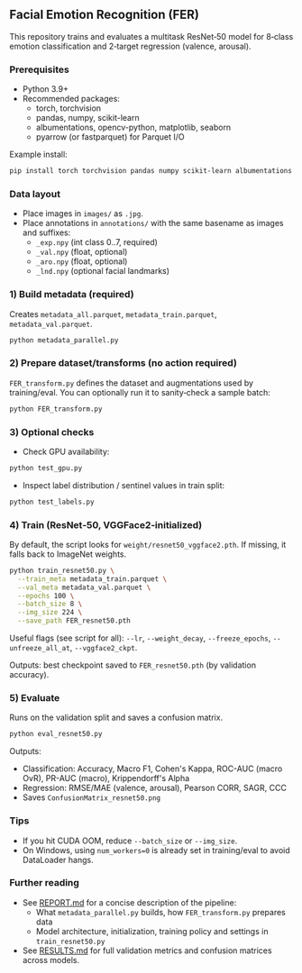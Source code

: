 ## Facial Emotion Recognition (FER)

This repository trains and evaluates a multitask ResNet‑50 model for 8‑class emotion classification and 2‑target regression (valence, arousal).

### Prerequisites
- Python 3.9+
- Recommended packages:
  - torch, torchvision
  - pandas, numpy, scikit-learn
  - albumentations, opencv-python, matplotlib, seaborn
  - pyarrow (or fastparquet) for Parquet I/O

Example install:
```bash
pip install torch torchvision pandas numpy scikit-learn albumentations opencv-python matplotlib seaborn pyarrow
```

### Data layout
- Place images in `images/` as `.jpg`.
- Place annotations in `annotations/` with the same basename as images and suffixes:
  - `_exp.npy` (int class 0..7, required)
  - `_val.npy` (float, optional)
  - `_aro.npy` (float, optional)
  - `_lnd.npy` (optional facial landmarks)

### 1) Build metadata (required)
Creates `metadata_all.parquet`, `metadata_train.parquet`, `metadata_val.parquet`.
```bash
python metadata_parallel.py
```

### 2) Prepare dataset/transforms (no action required)
`FER_transform.py` defines the dataset and augmentations used by training/eval. You can optionally run it to sanity‑check a sample batch:
```bash
python FER_transform.py
```

### 3) Optional checks
- Check GPU availability:
```bash
python test_gpu.py
```
- Inspect label distribution / sentinel values in train split:
```bash
python test_labels.py
```

### 4) Train (ResNet‑50, VGGFace2‑initialized)
By default, the script looks for `weight/resnet50_vggface2.pth`. If missing, it falls back to ImageNet weights.
```bash
python train_resnet50.py \
  --train_meta metadata_train.parquet \
  --val_meta metadata_val.parquet \
  --epochs 100 \
  --batch_size 8 \
  --img_size 224 \
  --save_path FER_resnet50.pth
```
Useful flags (see script for all): `--lr`, `--weight_decay`, `--freeze_epochs`, `--unfreeze_all_at`, `--vggface2_ckpt`.

Outputs: best checkpoint saved to `FER_resnet50.pth` (by validation accuracy).

### 5) Evaluate
Runs on the validation split and saves a confusion matrix.
```bash
python eval_resnet50.py
```
Outputs:
- Classification: Accuracy, Macro F1, Cohen's Kappa, ROC-AUC (macro OvR), PR-AUC (macro), Krippendorff's Alpha
- Regression: RMSE/MAE (valence, arousal), Pearson CORR, SAGR, CCC
- Saves `ConfusionMatrix_resnet50.png`

### Tips
- If you hit CUDA OOM, reduce `--batch_size` or `--img_size`.
- On Windows, using `num_workers=0` is already set in training/eval to avoid DataLoader hangs.

### Further reading
- See [REPORT.md](REPORT.md) for a concise description of the pipeline:
  - What `metadata_parallel.py` builds, how `FER_transform.py` prepares data
  - Model architecture, initialization, training policy and settings in `train_resnet50.py`
- See [RESULTS.md](RESULTS.md) for full validation metrics and confusion matrices across models.